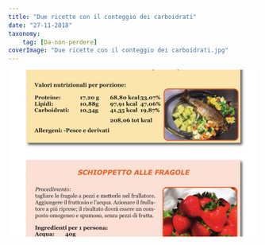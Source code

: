 ```yaml
---
title: "Due ricette con il conteggio dei carboidrati"
date: "27-11-2018"
taxonomy: 
    tag: [Da-non-perdere]
coverImage: "Due ricette con il conteggio dei carboidrati.jpg"
---
```


![assemblea 2022](images/Due%20ricette%20con%20il%20conteggio%20dei%20carboidrati.jpg)
